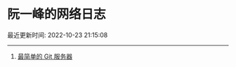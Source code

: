 # 阮一峰的网络日志

最近更新时间: 2022-10-23 21:15:08

--- 
1. [最简单的 Git 服务器](http://www.ruanyifeng.com/blog/2022/10/git-server.html) 

